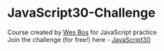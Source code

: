 # JavaScript30-Challenge

Course created by [Wes Bos](https://github.com/wesbos) for JavaScript practice  \
Join the challenge (for free!) here - [JavaScript30](https://javascript30.com/account)
